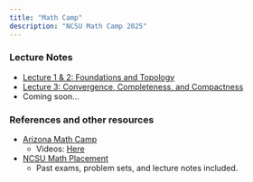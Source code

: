 ```yaml
---
title: "Math Camp"
description: "NCSU Math Camp 2025"
---
```




### Lecture Notes

- [Lecture 1 & 2: Foundations and Topology](https://www.realzzh.cn/assets/mathcamp/Lec1.html)
- [Lecture 3: Convergence, Completeness, and Compactness](https://www.realzzh.cn/assets/mathcamp/Lec2.html)
- Coming soon...



### References and other resources

- [Arizona Math Camp](https://www.markwalkereconomics.com/MathCamp2019.htm)
  - Videos: [Here](https://www.youtube.com/channel/UCnm29LeklN7kcvHAZ0Fm42g/featured)
- [NCSU Math Placement](https://drive.google.com/drive/folders/1OMZo_sUlPHB38g9cuM54GLcP5tCpWonh?usp=drive_link) 
  - Past exams, problem sets, and lecture notes included.